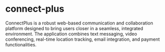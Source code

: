 # connect-plus
ConnectPlus is a robust web-based communication and collaboration platform designed to bring users closer in a seamless, integrated environment. The application combines text messaging, video conferencing, real-time location tracking, email integration, and payment functionalities.
